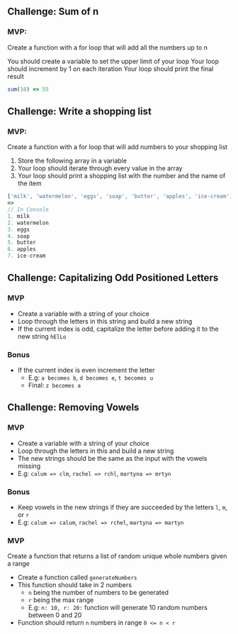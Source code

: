 ## Challenge: Sum of n

### MVP:

Create a function with a for loop that will add all the numbers up to n

You should create a variable to set the upper limit of your loop
Your loop should increment by 1 on each iteration
Your loop should print the final result

```js
sum(10) => 55
```

## Challenge: Write a shopping list

### MVP:

Create a function with a for loop that will add numbers to your shopping list

1. Store the following array in a variable
2. Your loop should iterate through every value in the array
3. Your loop should print a shopping list with the number and the name of the item

```js
['milk', 'watermelon', 'eggs', 'soap', 'butter', 'apples', 'ice-cream'];
=>
// In Console
1. milk
2. watermelon
3. eggs
4. soap
5. butter
6. apples
7. ice-cream
```

## Challenge: Capitalizing Odd Positioned Letters

### MVP

- Create a variable with a string of your choice
- Loop through the letters in this string and build a new string
- If the current index is odd, capitalize the letter before adding it to the new string
  `hElLo`

### Bonus

- If the current index is even increment the letter
  - E.g: `a becomes b`, `d becomes e`, `t becomes u`
  - Final: `z becomes a`

## Challenge: Removing Vowels

### MVP

- Create a variable with a string of your choice
- Loop through the letters in this and build a new string
- The new strings should be the same as the input with the vowels missing
- E.g: `calum => clm`, `rachel => rchl`, `martyna => mrtyn`

### Bonus

- Keep vowels in the new strings if they are succeeded by the letters `l`, `m`,
  or `r`
- E.g: `calum => calum`, `rachel => rchel`, `martyna => martyn`

### MVP

Create a function that returns a list of random unique whole numbers given a range

- Create a function called `generateNumbers`
- This function should take in 2 numbers
  - `n` being the number of numbers to be generated
  - `r` being the max range
  - E.g: `n: 10, r: 20:` function will generate 10 random numbers between 0
    and 20
- Function should return `n` numbers in range `0 <= n < r`
